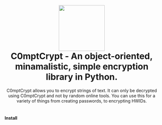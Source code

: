 <h1 align="center">
	<img src="https://www.nicepng.com/png/full/395-3955868_security-shield-lock-icon.png" width="150px"><br>
    C0mptCrypt - An object-oriented, minamalistic, simple encryption library in Python.
</h1>
<p align="center">
    C0mptCrypt allows you to encrypt strings of text. It can only be decrypted using C0mptCrypt and not by random online tools. You can use this for a variety of things from creating passwords, to encrypting HWIDs.
</p>





<h1></h1>




**Install**
